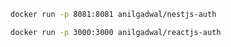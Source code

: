 ```bash
docker run -p 8081:8081 anilgadwal/nestjs-auth
```

```bash
docker run -p 3000:3000 anilgadwal/reactjs-auth
```